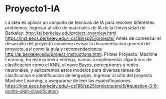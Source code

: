 # Proyecto1-IA
La idea es aplicar un conjunto de tecnicas de IA para resolver diferentes problemas.
Ingresar al sitio de materiales de IA de la Universidad de Berkeley: http://ai.berkeley.edu/project_overview.html
https://inst.eecs.berkeley.edu/~cs188/sp25/projects/
Antes de comenzar el desarrollo del proyecto conviene revisar la documentacion general del proyecto, asi como la guia y recomendaciones: http://ai.berkeley.edu/project_instructions.html.
Primer Proyecto: Machine Learning.
En este primera entrega, vamos a implementar algoritmos de clasificacion como el KNN, el naıve Bayes, perceptrones y redes neuronales, y aplicaremos estos modelos para diversas tareas de clasificacion e identificacion de lenguajes.
Ingresar al sitio del proyecto Machine Learning, y asegurarse de leer las especificaciones
https://inst.eecs.berkeley.edu/~cs188/sp25/projects/proj5/#question-3-6-points-digit-classification.
